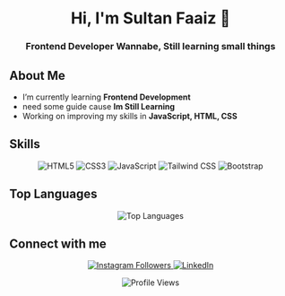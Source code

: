 <h1 align="center">Hi, I'm Sultan Faaiz 👋</h1>
<h3 align="center">Frontend Developer Wannabe, Still learning small things</h3>



<!-- About Me -->
## About Me

- I’m currently learning **Frontend Development**
- need some guide cause **Im Still Learning**
- Working on improving my skills in **JavaScript, HTML, CSS**

<!-- Skills -->
## Skills

<p align="center">
  <img src="https://img.shields.io/badge/HTML5-E34F26?style=for-the-badge&logo=html5&logoColor=white" alt="HTML5" />
  <img src="https://img.shields.io/badge/CSS3-1572B6?style=for-the-badge&logo=css3&logoColor=white" alt="CSS3" />
  <img src="https://img.shields.io/badge/JavaScript-F7DF1E?style=for-the-badge&logo=javascript&logoColor=black" alt="JavaScript" />
  <img src="https://img.shields.io/badge/Tailwind_CSS-38B2AC?style=for-the-badge&logo=tailwind-css&logoColor=white" alt="Tailwind CSS" />
  <img src="https://img.shields.io/badge/Bootstrap-7952B3?style=for-the-badge&logo=bootstrap&logoColor=white" alt="Bootstrap" />

</p>


<!-- Top Languages -->
## Top Languages

<p align="center">
  <img src="https://github-readme-stats.vercel.app/api/top-langs/?username=stebern17&layout=compact&theme=radical" alt="Top Languages" />
</p>

<!-- Connect with me -->
## Connect with me

<p align="center">
  <a href="https://www.instagram.com/sultan.faaiz/">
     <img src="https://img.shields.io/badge/Instagram-E4405F?style=for-the-badge&logo=instagram&logoColor=white" alt="Instagram Followers" />
  </a>
  <a href="www.linkedin.com/in/sultan-faaiz-686656149">
    <img src="https://img.shields.io/badge/LinkedIn-0077B5?style=for-the-badge&logo=linkedin&logoColor=white" alt="LinkedIn" />
  </a>
</p>

<!-- Footer -->
<p align="center">
  <img src="https://komarev.com/ghpvc/?username=SultanFaaiz&style=flat-square&color=blue" alt="Profile Views" />
</p>
